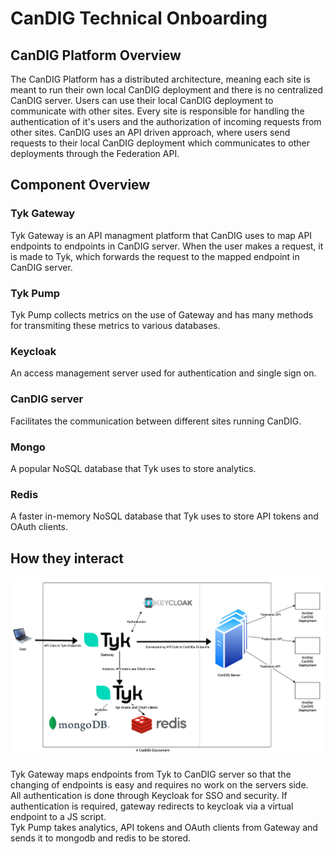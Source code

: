 # CanDIG Technical Onboarding

## CanDIG Platform Overview
The CanDIG Platform has a distributed architecture, meaning each site is meant to run their own local CanDIG deployment and there is no centralized CanDIG server. Users can use their local CanDIG deployment to communicate with other sites. Every site is responsible for handling the authentication of it's users and the authorization of incoming requests from other sites. CanDIG uses an API driven approach, where users send requests to their local CanDIG deployment which communicates to other deployments through the Federation API.
## Component Overview

### Tyk Gateway
Tyk Gateway is an API managment platform that CanDIG uses to map API endpoints to endpoints in CanDIG server. When the user makes a request, it is made to Tyk, which forwards the request to the mapped endpoint in CanDIG server.

### Tyk Pump
Tyk Pump collects metrics on the use of Gateway and has many methods for transmiting these metrics to various databases.

### Keycloak
An access management server used for authentication and single sign on.

### CanDIG server
Facilitates the communication between different sites running CanDIG.

### Mongo
A popular NoSQL database that Tyk uses to store analytics.

### Redis
A faster in-memory NoSQL database that Tyk uses to store API tokens and OAuth clients.

## How they interact
![Architecture Diagram](Figures/ArchitectureDiagram.png)

Tyk Gateway maps endpoints from Tyk to CanDIG server so that the changing of endpoints is easy and requires no work on the servers side.  
All authentication is done through Keycloak for SSO and security. If authentication is required, gateway redirects to keycloak via a virtual endpoint to a JS script.  
Tyk Pump takes analytics, API tokens and OAuth clients from Gateway and sends it to mongodb and redis to be stored.  